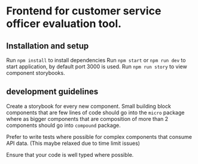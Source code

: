 # Frontend for customer service officer evaluation tool.

## Installation and setup

Run `npm install` to install dependencies
Run `npm start` or `npm run dev` to start application, by default port 3000 is used.
Run `npm run story` to view component storybooks.

## development guidelines

Create a storybook for every new component. Small building block components that are few lines of code
should go into the `micro` package where as bigger components that are composition of more than 2 components
should go into `compound` package.

Prefer to write tests where possible for complex components that consume API data. (This maybe relaxed due to time limit issues)

Ensure that your code is well typed where possible.
